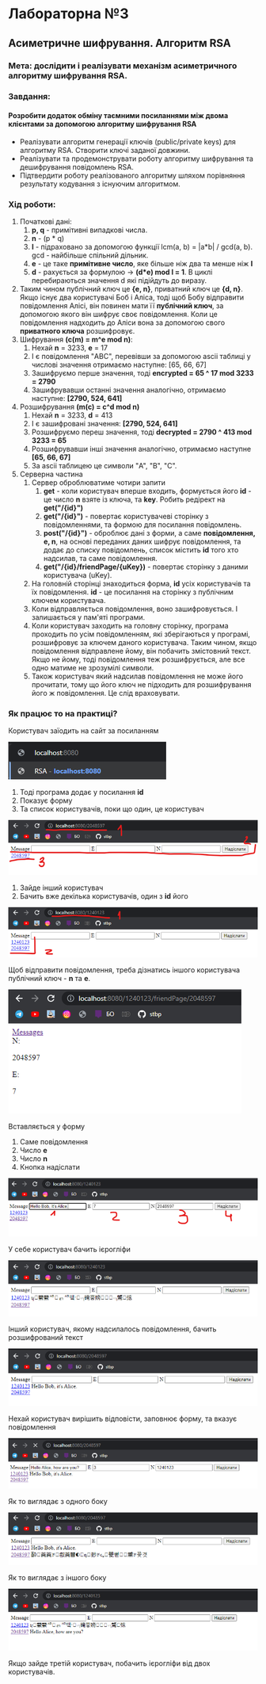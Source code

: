 # Лабораторна №3

## Асиметричне шифрування. Алгоритм RSA

### Мета: дослідити і реалізувати механізм асиметричного алгоритму шифрування RSA. 

### Завдання:

#### Розробити додаток обміну таємними посиланнями між двома клієнтами за допомогою алгоритму шифрування RSA
- Реалізувати алгоритм генерації ключів (public/private keys) для алгоритму RSA. Створити ключі заданої довжини.
- Реалізувати та продемонструвати роботу алгоритму шифрування та дешифрування повідомлень RSA.
- Підтвердити роботу реалізованого алгоритму шляхом порівняння результату кодування з існуючим алгоритмом.

### Хід роботи:

1. Початкові дані:
   1. **p, q** - примітивні випадкові числа.
   2. **n** - (p * q)
   3. **l** - підраховано за допомогою функції lcm(a, b) = |a*b| / gcd(a, b). gcd - найбільше спільний дільник.
   4. **e** - це таке **примітивне число**, яке більше ніж два та менше ніж **l**
   5. **d** - рахується за формулою -> **(d*e) mod l = 1**. В циклі перебираються значення d які підійдуть до виразу.
2. Таким чином публічний ключ це **{e, n}**, приватний ключ це **{d, n}**.
Якщо існує два користувачі Боб і Аліса, тоді щоб Бобу відправити повідомлення Алісі, 
він повинен мати її **публічний ключ**, за допомогою якого він шифрує своє повідомлення. 
Коли це повідомлення надходить до Аліси вона за допомогою свого **приватного ключа** розшифровує.
3. Шифрування **(c(m) = m^e mod n)**:
   1. Нехай **n** = 3233, **e** = 17
   2. І є повідомлення "ABC", перевівши за допомогою ascii таблиці у числові значення отримаємо наступне: [65, 66, 67]
   3. Зашифруємо перше значення, тоді **encrypted = 65 ^ 17 mod 3233 = 2790**
   4. Зашифрувавши останні значення аналогічно, отримаємо наступне: **[2790, 524, 641]**
4. Розшифрування **(m(c) = c^d mod n)**
   1. Нехай **n** = 3233, **d** = 413
   2. І є зашифровані значення: **[2790, 524, 641]**
   3. Розшифруємо переш значення, тоді **decrypted = 2790 ^ 413 mod 3233 = 65**
   4. Розшифрувавши інші значення аналогічно, отримаємо наступне **[65, 66, 67]**
   5. За ascii таблицею це символи "A", "B", "C".
5. Серверна частина
   1. Сервер оброблюватиме чотири запити
      1. **get** - коли користувач вперше входить, формується його **id** - це число **n** взяте із ключа, та **key**. Робить редірект на **get("/{id}")**
      2. **get("/{id}")** - повертає користувачеві сторінку з повідомленнями, та формою для посилання повідомлень.
      3. **post("/{id}")** - оброблює дані з форми, а саме **повідомлення, e, n**, на основі переданих даних шифрує повідомлення, та додає до списку повідомлень, список містить **id** того хто надсилав, та саме повідомлення.
      4. **get("/{id}/friendPage/{uKey})** - повертає сторінку з даними користувача (uKey).
   2. На головній сторінці знаходиться форма, **id** усіх користувачів та їх повідомлення. **id** - це посилання на сторінку з публічним ключем користувача.
   3. Коли відправляється повідомлення, воно зашифровується. І залишається у пам'яті програми.
   4. Коли користувач заходить на головну сторінку, програма проходить по усім повідомленням, які зберігаються у програмі, розшифровує за ключем даного користувача. Таким чином, якщо повідомлення відправлене йому, він побачить змістовний текст. Якщо не йому, тоді повідомлення теж розшифрується, але все одно матиме не зрозумілі символи.
   5. Також користувач який надсилав повідомлення не може його прочитати, тому що його ключ не підходить для розшифрування його ж повідомлення. Це слід враховувати.

### Як працює то на практиці?

Користувач заїодить на сайт за посиланням


![](doc/1.png)


1. Тоді програма додає у посилання **id**
2. Показує форму
3. Та список користувачів, поки що один, це користувач


![](doc/2.png)

1. Зайде інший користувач
2. Бачить вже декілька користувачів, один з **id** його


![](doc/3.png)

Щоб відправити повідомлення, треба дізнатись іншого користувача публічний ключ - **n** та **e**.


![](doc/4.png)


Вставляється у форму
1. Саме повідомлення
2. Число **e**
3. Число **n**
4. Кнопка надіслати


![](doc/5.png)


У себе користувач бачить ієрогліфи


![](doc/6.png)


Інший користувач, якому надсилалось повідомлення, бачить розшифрований текст


![](doc/7.png)


Нехай користувач вирішить відповісти, заповнює форму, та вказує повідомлення


![](doc/8.png)


Як то виглядає з одного боку


![](doc/9.png)


Як то виглядає з іншого боку


![](doc/10.png)

Якщо зайде третій користувач, побачить ієрогліфи від двох користувачів.